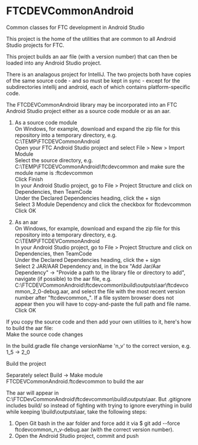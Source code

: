 # FTCDEVCommonAndroid
Common classes for FTC development in Android Studio

This project is the home of the utilities that are common to all Android Studio projects for FTC.

This project builds an aar file (with a version number) that can then be loaded into any Android Studio project.  

There is an analagous project for IntelliJ. The two projects both have copies of the same source code - and so must be kept in sync -
except for the subdirectories intellij and android, each of which contains platform-specific code.

The FTCDEVCommonAndroid library may be incorporated into an FTC Android Studio project either as a source code module or as an aar.  

1. As a source code module  
On Windows, for example, download and expand the zip file for this repository into a temporary directory, e.g. C:\TEMP\FTCDEVCommonAndroid  
Open your FTC Android Studio project and select File > New > Import Module  
Select the source directory, e.g. C:\TEMP\FTCDEVCommonAndroid\ftcdevcommon and make sure the module name is :ftcdevcommon  
Click Finish  
In your Android Studio project, go to File > Project Structure and click on Dependencies, then TeamCode  
Under the Declared Dependencies heading, click the + sign  
Select 3 Module Dependency and click the checkbox for ftcdevcommon  
Click OK  

2. As an aar  
On Windows, for example, download and expand the zip file for this repository into a temporary directory, e.g. C:\TEMP\FTCDEVCommonAndroid   
In your Android Studio project, go to File > Project Structure and click on Dependencies, then TeamCode  
Under the Declared Dependencies heading, click the + sign  
Select 2 JAR/AAR Dependency and, in the box "Add Jar/Aar Dependency" -> "Provide a path to the library file or directory to add", navigate
   (if possible) to the aar file, e.g. C:\FTCDEVCommonAndroid\ftcdevcommon\build\outputs\aar\ftcdevcommon_2_0-debug.aar,
   and select the file with the most recent version number after "ftcdevcommon_". If a file system browser does not appear then you will
   have to copy-and-paste the full path and file name.
Click OK

If you copy the source code and then add your own utilities to it, here's how to build the aar file:  
Make the source code changes  

In the build.gradle file change versionName 'n_v' to the correct version, e.g. 1_5 -> 2_0  

Build the project  

Separately select Build -> Make module FTCDEVCommonAndroid.ftcdevcommon to build the aar  

The aar will appear in C:\FTCDevCommonAndroid\ftcdevcommon\build\outputs\aar.
But .gitignore includes build/ so instead of fighting with trying to ignore everything in
build while keeping \build\outputs\aar, take the following steps:  
1. Open Git bash in the aar folder and force add it via $ git add --force ftcdevcommon_n_v-debug.aar (with the correct version number).
2. Open the Android Studio project, commit and push


